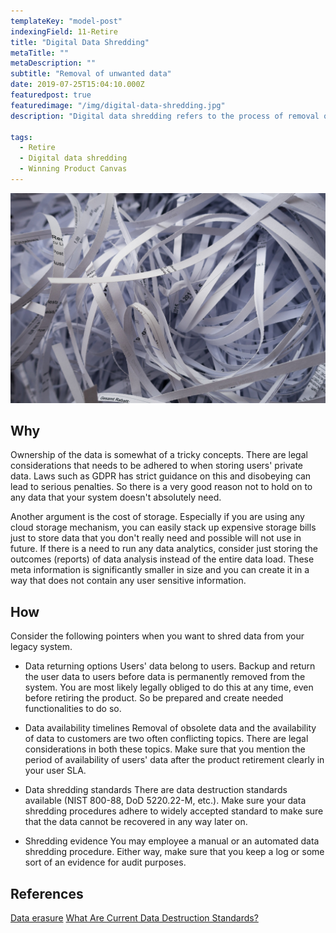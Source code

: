 ```yaml
---
templateKey: "model-post"
indexingField: 11-Retire
title: "Digital Data Shredding"
metaTitle: ""
metaDescription: ""
subtitle: "Removal of unwanted data"
date: 2019-07-25T15:04:10.000Z
featuredpost: true
featuredimage: "/img/digital-data-shredding.jpg"
description: "Digital data shredding refers to the process of removal of unwanted data from your system. Basic rule of thumb is that you should remove all data which you do not absolutely need. When retiring your legacy system, the chances are you probably don't need any old data. Despite the case of storage expenses, there are many legal aspect which prevents you from keeping unneeded data. If there is a requirement to keep historical data for analytics purposes, consider removing sensitive information such as customers' personal data from raw data. This process is known as data anonymization. "

tags:
  - Retire
  - Digital data shredding
  - Winning Product Canvas
---
```


![flavor wheel](/img/digital-data-shredding.jpg)

## Why

Ownership of the data is somewhat of a tricky concepts. There are legal considerations that needs to be adhered to when storing users' private data. Laws such as GDPR has strict guidance on this and disobeying can lead to serious penalties. So there is a very good reason not to hold on to any data that your system doesn't absolutely need.

Another argument is the cost of storage. Especially if you are using any cloud storage mechanism, you can easily stack up expensive storage bills just to store data that you don't really need and possible will not use in future. If there is a need to run any data analytics, consider just storing the outcomes (reports) of data analysis instead of the entire data load. These meta information is significantly smaller in size and you can create it in a way that does not contain any user sensitive information.


## How

Consider the following pointers when you want to shred data from your legacy system.

- Data returning options
Users' data belong to users. Backup and return the user data to users before data is permanently removed from the system. You are most likely legally obliged to do this at any time, even before retiring the product. So be prepared and create needed functionalities to do so.

- Data availability timelines
Removal of obsolete data and the availability of data to customers are two often conflicting topics. There are legal considerations in both these topics. Make sure that you mention the period of availability of users' data after the product retirement clearly in your user SLA.

- Data shredding standards
There are data destruction standards available (NIST 800-88, DoD 5220.22-M, etc.). Make sure your data shredding procedures adhere to widely accepted standard to make sure that the data cannot be recovered in any way later on.

- Shredding evidence
You may employee a manual or an automated data shredding procedure. Either way, make sure that you keep a log or some sort of an evidence for audit purposes.

## References

[Data erasure](https://en.wikipedia.org/wiki/Data_erasure#Regulatory_compliance)
[What Are Current Data Destruction Standards?](https://www.compucycle.com/2019/01/10/current-data-destruction-standards/)
